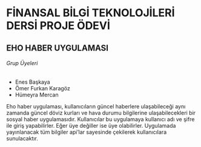 # FİNANSAL BİLGİ TEKNOLOJİLERİ DERSİ PROJE ÖDEVİ
## EHO HABER UYGULAMASI
###### Grup Üyeleri
- Enes Başkaya
- Ömer Furkan Karagöz
- Hümeyra Mercan

 Eho haber uygulaması, kullanıcıların güncel haberlere ulaşabileceği aynı zamanda güncel döviz kurları ve hava durumu bilgilerine ulaşabilecekleri bir sosyal haber uygulamasıdır. Kullanıcılar bu uygulamaya kullanıcı adı ve şifre ile giriş yapabilirler. Eğer üye değiller ise üye olabilirler. Uygulamada yayınlanacak tüm bilgiler api’lar sayesinde çekilerek kullanıcılara sunulacaktır.

